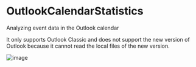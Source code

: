 # OutlookCalendarStatistics
Analyzing event data in the Outlook calendar

It only supports Outlook Classic and does not support the new version of Outlook because it cannot read the local files of the new version.


![image](https://github.com/user-attachments/assets/5f7a018c-d587-4d32-888c-7b577be2591f)

